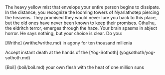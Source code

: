 The heavy yellow mist that envelops your entire person begins to dissipate. 
In the distance, you recognize the looming towers of Nyarlathotep piercing
the heavens. They promised they would never lure you back to this place,
but the old ones have never been known to keep their promises.
Cthulhu, the eldritch terror, emerges through the haze.
Your brain spasms in abject horror. He says nothing, but your
choice is clear. Do you:

[Writhe] (writhe/writhe.md) in agony for ten thousand millenia

Accept instant death at the hands of the [Yog-Sothoth] (yogsothoth/yog-sothoth.md)

[Boil] (boil/boil.md) your own flesh with the heat of one million suns